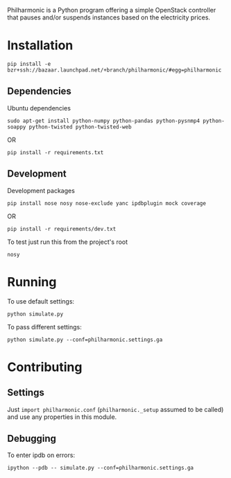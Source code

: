 Philharmonic is a Python program offering a simple OpenStack controller that pauses and/or suspends instances based on the electricity prices.

Installation
============

    pip install -e bzr+ssh://bazaar.launchpad.net/+branch/philharmonic/#egg=philharmonic

Dependencies
------------
Ubuntu dependencies

    sudo apt-get install python-numpy python-pandas python-pysnmp4 python-soappy python-twisted python-twisted-web

OR

    pip install -r requirements.txt

Development
-----------
Development packages

    pip install nose nosy nose-exclude yanc ipdbplugin mock coverage

OR

    pip install -r requirements/dev.txt

To test just run this from the project's root

    nosy

Running
=======

To use default settings:

    python simulate.py

To pass different settings:

    python simulate.py --conf=philharmonic.settings.ga


Contributing
============

Settings
--------
Just `import philharmonic.conf` (`philharmonic._setup` assumed to be called) and
use any properties in this module.

Debugging
---------
To enter ipdb on errors:

    ipython --pdb -- simulate.py --conf=philharmonic.settings.ga
